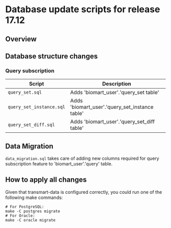 Database update scripts for release 17.12
=========================================

Overview
--------

## Database structure changes

### Query subscription

| Script                             | Description                                     |
|------------------------------------|-------------------------------------------------|
| `query_set.sql`          | Adds 'biomart_user'.'query_set table'          |
| `query_set_instance.sql` | Adds 'biomart_user'.'query_set_instance table' |
| `query_set_diff.sql`     | Adds 'biomart_user'.'query_set_diff table'     |



## Data Migration

`data_migration.sql` takes care of adding new columns required for query subscription feature to 'biomart_user'.'query' table.

How to apply all changes
------------------------

Given that transmart-data is configured correctly, you could run one of the following make commands:
    
    # For PostgreSQL:
    make -C postgres migrate
    # For Oracle:
    make -C oracle migrate
    
